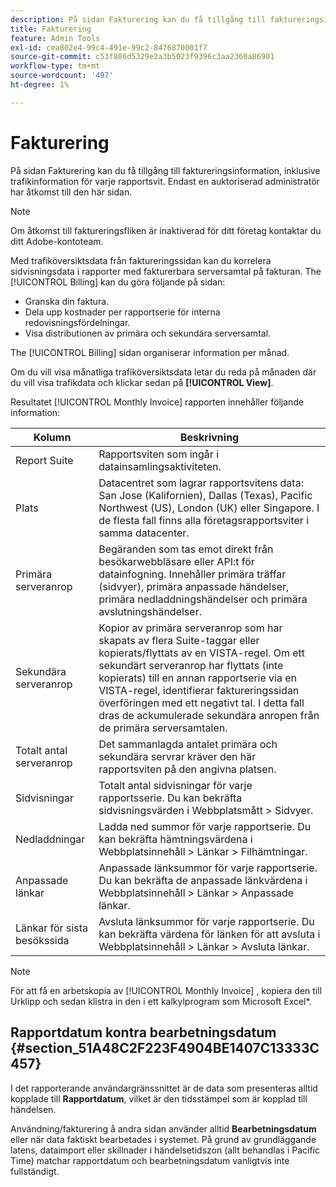 ```yaml
---
description: På sidan Fakturering kan du få tillgång till faktureringsinformation, inklusive trafikinformation för varje rapportsvit. Endast en auktoriserad administratör har åtkomst till den här sidan.
title: Fakturering
feature: Admin Tools
exl-id: cea802e4-99c4-491e-99c2-8476870001f7
source-git-commit: c53f886d5329e2a3b5023f9396c3aa2360a86901
workflow-type: tm+mt
source-wordcount: '497'
ht-degree: 1%

---
```


# Fakturering

På sidan Fakturering kan du få tillgång till faktureringsinformation, inklusive trafikinformation för varje rapportsvit. Endast en auktoriserad administratör har åtkomst till den här sidan.

>[!NOTE]
>
>Om åtkomst till faktureringsfliken är inaktiverad för ditt företag kontaktar du ditt Adobe-kontoteam.

Med trafiköversiktsdata från faktureringssidan kan du korrelera sidvisningsdata i rapporter med fakturerbara serversamtal på fakturan. The [!UICONTROL Billing] kan du göra följande på sidan:

* Granska din faktura.
* Dela upp kostnader per rapportserie för interna redovisningsfördelningar.
* Visa distributionen av primära och sekundära serversamtal.

The [!UICONTROL Billing] sidan organiserar information per månad.

Om du vill visa månatliga trafiköversiktsdata letar du reda på månaden där du vill visa trafikdata och klickar sedan på **[!UICONTROL View]**.

Resultatet [!UICONTROL Monthly Invoice] rapporten innehåller följande information:

| Kolumn | Beskrivning |
|--- |--- |
| Report Suite | Rapportsviten som ingår i datainsamlingsaktiviteten. |
| Plats | Datacentret som lagrar rapportsvitens data: San Jose (Kalifornien), Dallas (Texas), Pacific Northwest (US), London (UK) eller Singapore. I de flesta fall finns alla företagsrapportsviter i samma datacenter. |
| Primära serveranrop | Begäranden som tas emot direkt från besökarwebbläsare eller API:t för datainfogning. Innehåller primära träffar (sidvyer), primära anpassade händelser, primära nedladdningshändelser och primära avslutningshändelser. |
| Sekundära serveranrop | Kopior av primära serveranrop som har skapats av flera Suite-taggar eller kopierats/flyttats av en VISTA-regel.  Om ett sekundärt serveranrop har flyttats (inte kopierats) till en annan rapportserie via en VISTA-regel, identifierar faktureringssidan överföringen med ett negativt tal. I detta fall dras de ackumulerade sekundära anropen från de primära serversamtalen. |
| Totalt antal serveranrop | Det sammanlagda antalet primära och sekundära servrar kräver den här rapportsviten på den angivna platsen. |
| Sidvisningar | Totalt antal sidvisningar för varje rapportsserie. Du kan bekräfta sidvisningsvärden i Webbplatsmått > Sidvyer. |
| Nedladdningar | Ladda ned summor för varje rapportserie. Du kan bekräfta hämtningsvärdena i Webbplatsinnehåll > Länkar > Filhämtningar. |
| Anpassade länkar | Anpassade länksummor för varje rapportserie. Du kan bekräfta de anpassade länkvärdena i Webbplatsinnehåll > Länkar > Anpassade länkar. |
| Länkar för sista besökssida | Avsluta länksummor för varje rapportserie. Du kan bekräfta värdena för länken för att avsluta i Webbplatsinnehåll > Länkar > Avsluta länkar. |

>[!NOTE]
>
>För att få en arbetskopia av [!UICONTROL Monthly Invoice] , kopiera den till Urklipp och sedan klistra in den i ett kalkylprogram som Microsoft Excel&#42;.

## Rapportdatum kontra bearbetningsdatum {#section_51A48C2F223F4904BE1407C13333C457}

I det rapporterande användargränssnittet är de data som presenteras alltid kopplade till **Rapportdatum**, vilket är den tidsstämpel som är kopplad till händelsen.

Användning/fakturering å andra sidan använder alltid **Bearbetningsdatum** eller när data faktiskt bearbetades i systemet. På grund av grundläggande latens, dataimport eller skillnader i händelsetidszon (allt behandlas i Pacific Time) matchar rapportdatum och bearbetningsdatum vanligtvis inte fullständigt.
